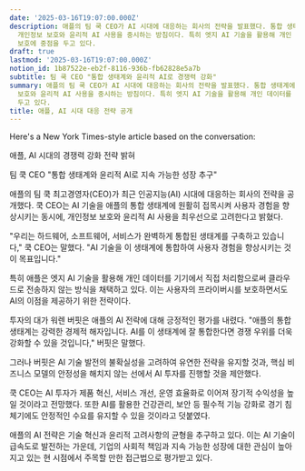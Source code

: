 ```yaml
---
date: '2025-03-16T19:07:00.000Z'
description: 애플의 팀 쿡 CEO가 AI 시대에 대응하는 회사의 전략을 발표했다. 통합 생태계에 AI를 접목해 사용자 경험을 개선하고,
  개인정보 보호와 윤리적 AI 사용을 중시하는 방침이다. 특히 엣지 AI 기술을 활용해 개인 데이터를 기기에서 직접 처리하는 방식으로 프라이버시
  보호에 중점을 두고 있다.
draft: true
lastmod: '2025-03-16T19:07:00.000Z'
notion_id: 1b87522e-eb2f-8116-936b-fb62828e5a7b
subtitle: 팀 쿡 CEO "통합 생태계와 윤리적 AI로 경쟁력 강화"
summary: 애플의 팀 쿡 CEO가 AI 시대에 대응하는 회사의 전략을 발표했다. 통합 생태계에 AI를 접목해 사용자 경험을 개선하고, 개인정보
  보호와 윤리적 AI 사용을 중시하는 방침이다. 특히 엣지 AI 기술을 활용해 개인 데이터를 기기에서 직접 처리하는 방식으로 프라이버시 보호에 중점을
  두고 있다.
title: 애플, AI 시대 대응 전략 공개
---
```


Here's a New York Times-style article based on the conversation:

애플, AI 시대의 경쟁력 강화 전략 밝혀

팀 쿡 CEO "통합 생태계와 윤리적 AI로 지속 가능한 성장 추구"

애플의 팀 쿡 최고경영자(CEO)가 최근 인공지능(AI) 시대에 대응하는 회사의 전략을 공개했다. 쿡 CEO는 AI 기술을 애플의 통합 생태계에 원활히 접목시켜 사용자 경험을 향상시키는 동시에, 개인정보 보호와 윤리적 AI 사용을 최우선으로 고려한다고 밝혔다.

"우리는 하드웨어, 소프트웨어, 서비스가 완벽하게 통합된 생태계를 구축하고 있습니다," 쿡 CEO는 말했다. "AI 기술을 이 생태계에 통합하여 사용자 경험을 향상시키는 것이 목표입니다."

특히 애플은 엣지 AI 기술을 활용해 개인 데이터를 기기에서 직접 처리함으로써 클라우드로 전송하지 않는 방식을 채택하고 있다. 이는 사용자의 프라이버시를 보호하면서도 AI의 이점을 제공하기 위한 전략이다.

투자의 대가 워렌 버핏은 애플의 AI 전략에 대해 긍정적인 평가를 내렸다. "애플의 통합 생태계는 강력한 경제적 해자입니다. AI를 이 생태계에 잘 통합한다면 경쟁 우위를 더욱 강화할 수 있을 것입니다," 버핏은 말했다.

그러나 버핏은 AI 기술 발전의 불확실성을 고려하여 유연한 전략을 유지할 것과, 핵심 비즈니스 모델의 안정성을 해치지 않는 선에서 AI 투자를 진행할 것을 제안했다.

쿡 CEO는 AI 투자가 제품 혁신, 서비스 개선, 운영 효율화로 이어져 장기적 수익성을 높일 것이라고 전망했다. 또한 AI를 활용한 건강관리, 보안 등 필수적 기능 강화로 경기 침체기에도 안정적인 수요를 유지할 수 있을 것이라고 덧붙였다.

애플의 AI 전략은 기술 혁신과 윤리적 고려사항의 균형을 추구하고 있다. 이는 AI 기술이 급속도로 발전하는 가운데, 기업의 사회적 책임과 지속 가능한 성장에 대한 관심이 높아지고 있는 현 시점에서 주목할 만한 접근법으로 평가받고 있다.

